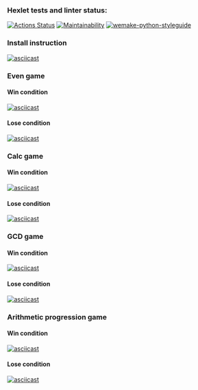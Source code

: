 ### Hexlet tests and linter status:
[![Actions Status](https://github.com/drresist/python-project-lvl1/workflows/hexlet-check/badge.svg)](https://github.com/drresist/python-project-lvl1/actions)
[![Maintainability](https://api.codeclimate.com/v1/badges/a99a88d28ad37a79dbf6/maintainability)](https://codeclimate.com/github/codeclimate/codeclimate/maintainability)
[![wemake-python-styleguide](https://github.com/drresist/python-project-lvl1/actions/workflows/github-lint.yml/badge.svg)](https://github.com/drresist/python-project-lvl1/actions/workflows/github-lint.yml)

### Install instruction
[![asciicast](https://asciinema.org/a/BuyrwtFSnGsS62Xk2nOcnl04m.svg)](https://asciinema.org/a/BuyrwtFSnGsS62Xk2nOcnl04m)


### Even game 
#### Win condition
[![asciicast](https://asciinema.org/a/ROep5Dv8oNfJ3TgmYBH9O7kDd.svg)](https://asciinema.org/a/ROep5Dv8oNfJ3TgmYBH9O7kDd)
#### Lose condition
[![asciicast](https://asciinema.org/a/CZraZmKuktRuQr2EBzBgQBk8z.svg)](https://asciinema.org/a/CZraZmKuktRuQr2EBzBgQBk8z)

### Calc game
#### Win condition
[![asciicast](https://asciinema.org/a/KSXlJZMWfevBzPtnWbzbnzpLA.svg)](https://asciinema.org/a/KSXlJZMWfevBzPtnWbzbnzpLA)
#### Lose condition
[![asciicast](https://asciinema.org/a/Fu8zqeVga86wBDrZmRlCEYTBA.svg)](https://asciinema.org/a/Fu8zqeVga86wBDrZmRlCEYTBA)


### GCD game
#### Win condition
[![asciicast](https://asciinema.org/a/cRtoCbZbhCNYqi3ux5A39k22Q.svg)](https://asciinema.org/a/cRtoCbZbhCNYqi3ux5A39k22Q)
#### Lose condition
[![asciicast](https://asciinema.org/a/SVjwbabD1LW1Q4qgdarshUw4A.svg)](https://asciinema.org/a/SVjwbabD1LW1Q4qgdarshUw4A)


### Arithmetic progression game
#### Win condition
[![asciicast](https://asciinema.org/a/WSgRwwGAOiICrTgTM6sM5uOs6.svg)](https://asciinema.org/a/WSgRwwGAOiICrTgTM6sM5uOs6)
#### Lose condition
[![asciicast](https://asciinema.org/a/ixIvr4XdBuTsnuny7hbWsuJGY.svg)](https://asciinema.org/a/ixIvr4XdBuTsnuny7hbWsuJGY)
